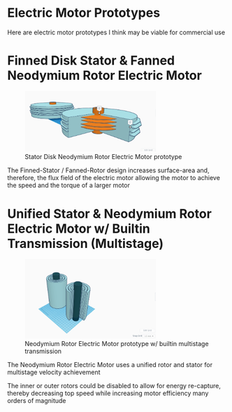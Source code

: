
Electric Motor Prototypes
===
Here are electric motor prototypes I think may be viable for commercial use


Finned Disk Stator & Fanned Neodymium Rotor Electric Motor
===
<figure>
<img src="IMG/001.png" width=300px title>
<figcaption>Stator Disk Neodymium Rotor Electric Motor prototype</figcaption>
</figure>

The Finned-Stator / Fanned-Rotor design increases surface-area and, therefore, the flux field of the electric motor
allowing the motor to achieve the speed and the torque of a larger motor


Unified Stator & Neodymium Rotor Electric Motor w/ Builtin Transmission (Multistage)
===
<figure>
<img src="IMG/002.png" width=300px>
<figcaption>Neodymium Rotor Electric Motor prototype w/ builtin multistage transmission</figcaption>
</figure>

The Neodymium Rotor Electric Motor uses a unified rotor and stator for multistage velocity achievement
 
The inner or outer rotors could be disabled to allow for energy re-capture, 
thereby decreasing top speed while increasing motor efficiency many orders of magnitude

